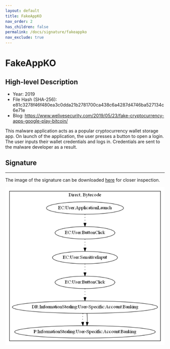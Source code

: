 ```yaml
---
layout: default
title: FakeAppKO
nav_order: 2
has_children: false
permalink: /docs/signature/fakeappko
nav_exclude: true
---
```


# FakeAppKO

## High-level Description

* Year: 2019
* File Hash (SHA-256): e81c3278f46f480ea3c0dda21b2781700ca438c6a4287d4746ba527134c6e71e
* Blog: https://www.welivesecurity.com/2019/05/23/fake-cryptocurrency-apps-google-play-bitcoin/

This malware application acts as a popular cryptocurrency wallet storage app. On launch of the application, the user presses a button to open a login. The user inputs their wallet credentials and logs in. Credentials are sent to the malware developer as a result.

## Signature
---

The image of the signature can be downloaded [here](../../img/signatures/FakeAppKO.png) for closer inspection.

![](../../img/signatures/FakeAppKO.png)